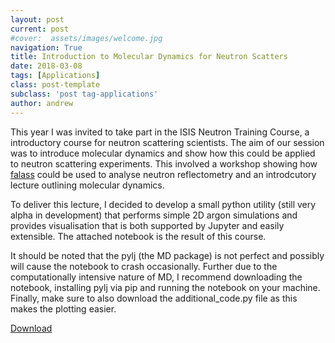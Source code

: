 ```yaml
---
layout: post
current: post
#cover:  assets/images/welcome.jpg
navigation: True
title: Introduction to Molecular Dynamics for Neutron Scatters 
date: 2018-03-08
tags: [Applications]
class: post-template
subclass: 'post tag-applications'
author: andrew
---
```


This year I was invited to take part in the ISIS Neutron Training Course, a introductory course for neutron scattering scientists. The aim of our session was to introduce molecular dynamics and show how this could be applied to neutron scattering experiments. This involved a workshop showing how [falass](http://people.bath.ac.uk/arm61/falass/) could be used to analyse neutron reflectometry and an introdcutory lecture outlining molecular dynamics. 

To deliver this lecture, I decided to develop a small python utility (still very alpha in development) that performs simple 2D argon simulations and provides visualisation that is both supported by Jupyter and easily extensible. The attached notebook is the result of this course. 

It should be noted that the pylj (the MD package) is not perfect and possibly will cause the notebook to crash occasionally. Further due to the computationally intensive nature of MD, I recommend downloading the notebook, installing pylj via pip and running the notebook on your machine. Finally, make sure to also download the additional_code.py file as this makes the plotting easier.

[Download](https://github.com/bjmorgan/python_in_chemistry/tree/master/Neutron_training_Course) 
